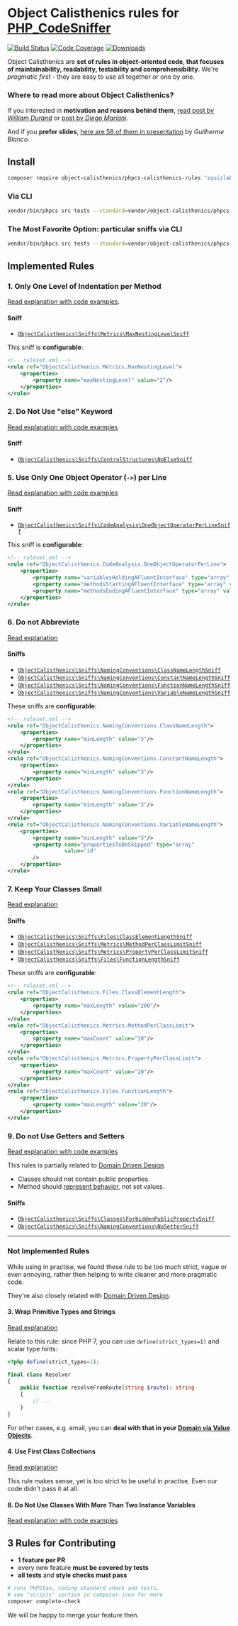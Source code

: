 # Object Calisthenics rules for [PHP_CodeSniffer](https://github.com/squizlabs/PHP_CodeSniffer)

[![Build Status](https://img.shields.io/travis/object-calisthenics/phpcs-calisthenics-rules.svg?style=flat-square)](https://travis-ci.org/object-calisthenics/phpcs-calisthenics-rules)
[![Code Coverage](https://img.shields.io/scrutinizer/coverage/g/object-calisthenics/phpcs-calisthenics-rules.svg?style=flat-square)](https://scrutinizer-ci.com/g/object-calisthenics/phpcs-calisthenics-rules)
[![Downloads](https://img.shields.io/packagist/dt/object-calisthenics/phpcs-calisthenics-rules.svg?style=flat-square)](https://packagist.org/packages/object-calisthenics/phpcs-calisthenics-rules)

Object Calisthenics are **set of rules in object-oriented code, that focuses of maintainability, readability, testability and comprehensibility**. We're *pragmatic first* - they are easy to use all together or one by one.


### Where to read more about Object Calisthenics?

If you interested in **motivation and reasons behind them**, [read post by *William Durand*](http://williamdurand.fr/2013/06/03/object-calisthenics/) or [post by *Diego Mariani*](https://medium.com/web-engineering-vox/improving-code-quality-with-object-calisthenics-aa4ad67a61f1).

And if you **prefer slides**, [here are 58 of them in presentation](https://www.slideshare.net/guilhermeblanco/object-calisthenics-applied-to-php) by *Guilherme Blanco*.


## Install

```sh
composer require object-calisthenics/phpcs-calisthenics-rules "squizlabs/php_codesniffer:3.0.0RC4" --dev
```

### Via CLI

```bash
vendor/bin/phpcs src tests --standard=vendor/object-calisthenics/phpcs-calisthenics-rules/src/ObjectCalisthenics/ruleset.xml
```

### The Most Favorite Option: particular sniffs via CLI

```bash
vendor/bin/phpcs src tests --standard=vendor/object-calisthenics/phpcs-calisthenics-rules/src/ObjectCalisthenics/ruleset.xml --sniffs=ObjectCalisthenics.Classes.ForbiddenPublicProperty,ObjectCalisthenics.CodeAnalysis.OneObjectOperatorPerLine
```

## Implemented Rules

### 1. Only One Level of Indentation per Method

[Read explanation with code examples](http://williamdurand.fr/2013/06/03/object-calisthenics/#1-only-one-level-of-indentation-per-method).

#### Sniff

- [`ObjectCalisthenics\Sniffs\Metrics\MaxNestingLevelSniff`](/src/ObjectCalisthenics/Sniffs/Metrics/MaxNestingLevelSniff.php)

This sniff is **configurable**:

```xml
<!-- ruleset.xml -->
<rule ref="ObjectCalisthenics.Metrics.MaxNestingLevel">
    <properties>
        <property name="maxNestingLevel" value="2"/>
    </properties>
</rule>
```


### 2. Do Not Use "else" Keyword

[Read explanation with code examples](http://williamdurand.fr/2013/06/03/object-calisthenics/#2-dont-use-the-else-keyword)

#### Sniff

- [`ObjectCalisthenics\Sniffs\ControlStructures\NoElseSniff`](/src/ObjectCalisthenics/Sniffs/ControlStructures/NoElseSniff.php)


### 5. Use Only One Object Operator (`->`) per Line

[Read explanation with code examples](http://williamdurand.fr/2013/06/03/object-calisthenics/#5-one-dot-per-line)

#### Sniff

- [`ObjectCalisthenics\Sniffs\CodeAnalysis\OneObjectOperatorPerLineSniff`](/src/ObjectCalisthenics\Sniffs\CodeAnalysis\OneObjectOperatorPerLineSniff.php)

This sniff is **configurable**:

```xml
<!-- ruleset.xml -->
<rule ref="ObjectCalisthenics.CodeAnalysis.OneObjectOperatorPerLine">
    <properties>
        <property name="variablesHoldingAFluentInterface" type="array" value="$queryBuilder"/>
        <property name="methodsStartingAFluentInterface" type="array" value="createQueryBuilder"/>
        <property name="methodsEndingAFluentInterface" type="array" value="execute,getQuery"/>
    </properties>
</rule>
```

### 6. Do not Abbreviate

[Read explanation](http://williamdurand.fr/2013/06/03/object-calisthenics/#6-dont-abbreviate)

#### Sniffs

- [`ObjectCalisthenics\Sniffs\NamingConventions\ClassNameLengthSniff`](/src/ObjectCalisthenics\Sniffs\NamingConventions\ClassNameLengthSniff.php)
- [`ObjectCalisthenics\Sniffs\NamingConventions\ConstantNameLengthSniff`](/src/ObjectCalisthenics\Sniffs\NamingConventions\ConstantNameLengthSniff.php)
- [`ObjectCalisthenics\Sniffs\NamingConventions\FunctionNameLengthSniff`](/src/ObjectCalisthenics\Sniffs\NamingConventions\FunctionNameLengthSniff.php)
- [`ObjectCalisthenics\Sniffs\NamingConventions\VariableNameLengthSniff`](/src/ObjectCalisthenics\Sniffs\NamingConventions\VariableNameLengthSniff.php)

These sniffs are **configurable**:

```xml
<!-- ruleset.xml -->
<rule ref="ObjectCalisthenics.NamingConventions.ClassNameLength">
    <properties>
        <property name="minLength" value="3"/>
    </properties>
</rule>
<rule ref="ObjectCalisthenics.NamingConventions.ConstantNameLength">
    <properties>
        <property name="minLength" value="3"/>
    </properties>
</rule>
<rule ref="ObjectCalisthenics.NamingConventions.FunctionNameLength">
    <properties>
        <property name="minLength" value="3"/>
    </properties>
</rule>
<rule ref="ObjectCalisthenics.NamingConventions.VariableNameLength">
    <properties>
        <property name="minLength" value="3"/>
        <property name="propertiesToBeSkipped" type="array"
                  value="id"
        />
    </properties>
</rule>
```


### 7. Keep Your Classes Small

[Read explanation](http://williamdurand.fr/2013/06/03/object-calisthenics/#7-keep-all-entities-small)

#### Sniffs

- [`ObjectCalisthenics\Sniffs\Files\ClassElementLengthSniff`](/src/ObjectCalisthenics\Sniffs\Files\ClassElementLengthSniff.php)
- [`ObjectCalisthenics\Sniffs\Metrics\MethodPerClassLimitSniff`](/src/ObjectCalisthenics/Sniffs/Metrics/MethodPerClassLimitSniff.php)
- [`ObjectCalisthenics\Sniffs\Metrics\PropertyPerClassLimitSniff`](/src/ObjectCalisthenics/Sniffs/Metrics/PropertyPerClassLimitSniff.php)
- [`ObjectCalisthenics\Sniffs\Files\FunctionLengthSniff`](/src/ObjectCalisthenics/Sniffs/Files/FunctionLengthSniff.php)

These sniffs are **configurable**:

```xml
<!-- ruleset.xml -->
<rule ref="ObjectCalisthenics.Files.ClassElementLength">
    <properties>
        <property name="maxLength" value="200"/>
    </properties>
</rule>
<rule ref="ObjectCalisthenics.Metrics.MethodPerClassLimit">
    <properties>
        <property name="maxCount" value="10"/>
    </properties>
</rule>
<rule ref="ObjectCalisthenics.Metrics.PropertyPerClassLimit">
    <properties>
        <property name="maxCount" value="10"/>
    </properties>
</rule>
<rule ref="ObjectCalisthenics.Files.FunctionLength">
    <properties>
        <property name="maxLength" value="20"/>
    </properties>
</rule>
```


### 9. Do not Use Getters and Setters

[Read explanation with code examples](http://williamdurand.fr/2013/06/03/object-calisthenics/#9-no-getterssettersproperties)

This rules is partially related to [Domain Driven Design](https://github.com/dddinphp).

- Classes should not contain public properties.
- Method should [represent behavior](http://whitewashing.de/2012/08/22/building_an_object_model__no_setters_allowed.html), not set values.

#### Sniffs

- [`ObjectCalisthenics\Sniffs\Classes\ForbiddenPublicPropertySniff`](/src/ObjectCalisthenics\Sniffs\Classes\ForbiddenPublicPropertySniff.php)
- [`ObjectCalisthenics\Sniffs\NamingConventions\NoSetterSniff`](/src/ObjectCalisthenics\Sniffs\NamingConventions\NoSetterSniff.php)

---

### Not Implemented Rules

While using in practise, we found these rule to be too much strict, vague or even annoying, rather then helping to write cleaner and more pragmatic code.

They're also closely related with [Domain Driven Design](https://github.com/dddinphp).


#### 3. Wrap Primitive Types and Strings

[Read explanation](http://williamdurand.fr/2013/06/03/object-calisthenics/#3-wrap-all-primitives-and-strings)

Relate to this rule: since PHP 7, you can use `define(strict_types=1)` and scalar type hints:

```php
<?php define(strict_types=1);

final class Resolver
{
    public function resolveFromRoute(string $route): string
    {
        // ...
    }
}
```

For other cases, e.g. email, you can **deal with that in your [Domain via Value Objects](http://williamdurand.fr/2013/06/03/object-calisthenics/#3-wrap-all-primitives-and-strings)**.


#### 4. Use First Class Collections

[Read explanation](http://williamdurand.fr/2013/06/03/object-calisthenics/#4-first-class-collections)

This rule makes sense, yet is too strict to be useful in practise. Even our code didn't pass it at all.

#### 8. Do Not Use Classes With More Than Two Instance Variables

[Read explanation with code examples](http://williamdurand.fr/2013/06/03/object-calisthenics/#8-no-classes-with-more-than-two-instance-variables)



## 3 Rules for Contributing

- **1 feature per PR**
- every new feature **must be covered by tests**
- **all tests** and **style checks must pass**

```bash
# runs PHPStan, coding standard check and tests,
# see "scripts" section in composer.json for more
composer complete-check
```

We will be happy to merge your feature then.
